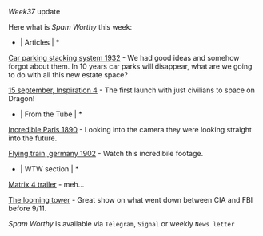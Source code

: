 *Week37* update

Here what is _Spam Worthy_ this week:

* \| Articles \| *

[Car parking stacking system 1932](http://wendycitychicago.com/the-car-parking-machine-1932/) \- We had good ideas and somehow forgot about them\. In 10 years car parks will disappear\, what are we going to do with all this new estate space\?

[15 september, Inspiration 4](https://inspiration4.com/) \- The first launch with just civilians to space on Dragon\!

* \| From the Tube \| *

[Incredible Paris 1890](https://www.youtube.com/watch?v=fo_eZuOTBNc&ab_channel=DenisShiryaev) \- Looking into the camera they were looking straight into the future\.

[Flying train, germany 1902](https://www.youtube.com/watch?v=EQs5VxNPhzk&ab_channel=DenisShiryaev) \- Watch this incredibile footage\.

* \| WTW section \| *

[Matrix 4 trailer](https://www.youtube.com/watch?v=AB59tJPthZg&ab_channel=ONEMedia) \-  meh\.\.\.

[The looming tower](https://www.imdb.com/title/tt6474236/?ref_=fn_al_tt_1) \- Great show on what went down between CIA and FBI before 9\/11\.

_Spam Worthy_ is available via `Telegram`, `Signal` or weekly `News letter`
